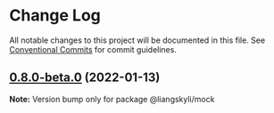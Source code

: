 # Change Log

All notable changes to this project will be documented in this file.
See [Conventional Commits](https://conventionalcommits.org) for commit guidelines.

## [0.8.0-beta.0](https://github.com/liangskyli/mock/compare/v0.7.0...v0.8.0-beta.0) (2022-01-13)

**Note:** Version bump only for package @liangskyli/mock

